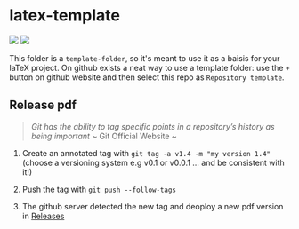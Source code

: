 # latex-template

[![](https://github.com/S1M0N38/latex-template/workflows/Generate%20pdf/badge.svg)](https://github.com/S1M0N38/latex-template/actions)
[![](https://github.com/S1M0N38/latex-template/workflows/Release%20pdf/badge.svg)](https://github.com/S1M0N38/latex-template/actions)

This folder is a `template-folder`,  so it's meant to use it as a baisis
for your laTeX project. On github exists a neat way to use a template
folder: use the `+` button on github website and then select this repo
as `Repository template`.

## Release pdf

> *Git has the ability to tag specific points in a repository’s history as being important* 
>  ~ Git Official Website ~

1. Create an annotated tag with `git tag -a v1.4 -m "my version 1.4"`
(choose a versioning system e.g v0.1 or v0.0.1 ... and be consistent with it!)

2. Push the tag with `git push --follow-tags`

3. The github server detected the new tag and deoploy a new pdf version in
[Releases](https://github.com/S1M0N38/latex-template/releases)
